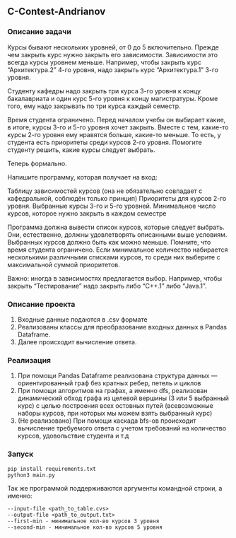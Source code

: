 C-Contest-Andrianov
-----
### Описание задачи
Курсы бывают нескольких уровней, от 0 до 5 включительно. Прежде чем закрыть курс нужно закрыть его зависимости. Зависимости это всегда курсы уровнем меньше. Например, чтобы закрыть курс “Архитектура.2” 4-го уровня, надо закрыть курс “Архитектура.1” 3-го уровня.

Студенту кафедры надо закрыть три курса 3-го уровня к концу бакалавриата и один курс 5-го уровня к концу магистратуры. Кроме того, ему надо закрывать по три курса каждый семестр.

Время студента ограничено. Перед началом учебы он выбирает какие, в итоге, курсы 3-го и 5-го уровня хочет закрыть. Вместе с тем, какие-то курсы 2-го уровня ему нравятся больше, какие-то меньше. То есть, у студента есть приоритеты среди курсов 2-го уровня. Помогите студенту решить, какие курсы следует выбрать.

Теперь формально.

Напишите программу, которая получает на вход:

Таблицу зависимостей курсов (она не обязательно совпадает с кафедральной, соблюдён только принцип)
Приоритеты для курсов 2-го уровня.
Выбранные курсы 3-го и 5-го уровней.
Минимальное число курсов, которое нужно закрыть в каждом семестре

Программа должна вывести список курсов, которые следует выбрать. Они, естественно, должны удовлетворять описанными выше условиям. Выбранных курсов должно быть как можно меньше. Помните, что время студента ограничено. Если минимальное количество набирается несколькими различными списками курсов, то среди них выберите с максимальной суммой приоритетов.

Важно: иногда в зависимостях предлагается выбор. Например, чтобы закрыть “Тестирование” надо закрыть либо “C++.1” либо “Java.1”.

### Описание проекта
1. Входные данные подаются в .csv формате
2. Реализованы классы для преобразование входных данных в Pandas Dataframe.
3. Далее происходит вычисление ответа.

### Реализация
1. При помощи Pandas Dataframe реализована структура данных — ориентированный граф без кратных ребер, петель и циклов
2. При помощи алгоритмов на графах, а именно dfs, реализован динамический обход графа из целевой вершины (3 или 5 выбранный курс) с целью построения всех остовных путей (всевозможные наборы курсов, при которых мы можем взять выбранный курс)
3. (Не реализовано) При помощи каскада bfs-ов происходит вычисление требуемого ответа с учетом требований на количество курсов, удовольствие студента и т.д

### Запуск
```
pip install requirements.txt
python3 main.py
```
Так же программой поддерживаются аргументы командной строки, а именно:
```
--input-file <path_to_table.cvs>
--output-file <path_to_output.txt>
--first-min - минимальное кол-во курсов 3 уровня
--second-min - минимальное кол-во курсов 5 уровня

````